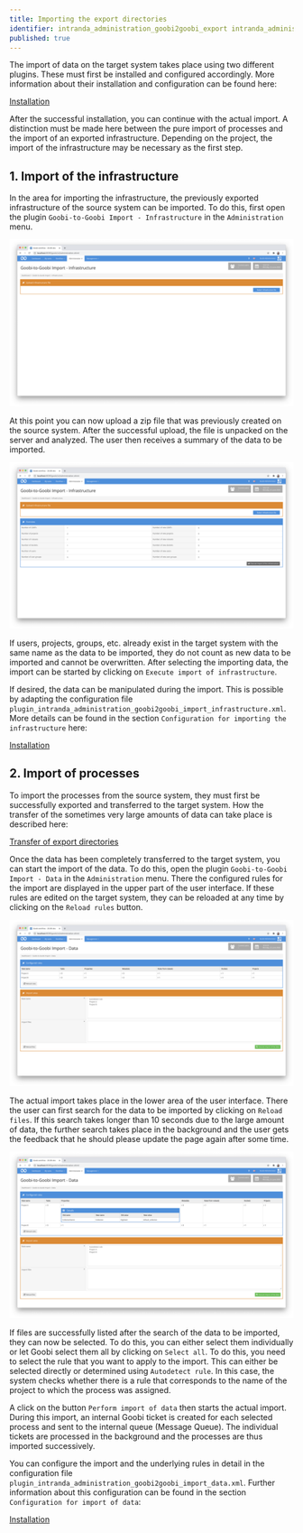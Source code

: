 ```yaml
---
title: Importing the export directories
identifier: intranda_administration_goobi2goobi_export intranda_administration_goobi2goobi_import_infrastructure intranda_administration_goobi2goobi_import_data
published: true  
---
```

The import of data on the target system takes place using two different plugins. These must first be installed and configured accordingly. More information about their installation and configuration can be found here:

[Installation](page_01_00_en.md)

After the successful installation, you can continue with the actual import. A distinction must be made here between the pure import of processes and the import of an exported infrastructure. Depending on the project, the import of the infrastructure may be necessary as the first step.

## 1. Import of the infrastructure

In the area for importing the infrastructure, the previously exported infrastructure of the source system can be imported. To do this, first open the plugin `Goobi-to-Goobi Import - Infrastructure` in the `Administration` menu.

![User interface for uploading an infrastructure on the target system](screen_import3_en.png)

At this point you can now upload a zip file that was previously created on the source system. After the successful upload, the file is unpacked on the server and analyzed. The user then receives a summary of the data to be imported.

![Display the analyzed data from the infrastructure to be imported](screen_import4_en.png)

If users, projects, groups, etc. already exist in the target system with the same name as the data to be imported, they do not count as new data to be imported and cannot be overwritten. After selecting the importing data, the import can be started by clicking on `Execute import of infrastructure`.

If desired, the data can be manipulated during the import. This is possible by adapting the configuration file `plugin_intranda_administration_goobi2goobi_import_infrastructure.xml`. More details can be found in the section `Configuration for importing the infrastructure` here:

[Installation](page_01_00_en.md)

## 2. Import of processes

To import the processes from the source system, they must first be successfully exported and transferred to the target system. How the transfer of the sometimes very large amounts of data can take place is described here:

[Transfer of export directories](page_03_00_en.md)

Once the data has been completely transferred to the target system, you can start the import of the data. To do this, open the plugin `Goobi-to-Goobi Import - Data` in the `Administration` menu. There the configured rules for the import are displayed in the upper part of the user interface. If these rules are edited on the target system, they can be reloaded at any time by clicking on the `Reload rules` button.

![User interface for the import](screen_import1_en.png)

The actual import takes place in the lower area of the user interface. There the user can first search for the data to be imported by clicking on `Reload files`. If this search takes longer than 10 seconds due to the large amount of data, the further search takes place in the background and the user gets the feedback that he should please update the page again after some time.

![User interface with display of rule details](screen_import2_en.png)

If files are successfully listed after the search of the data to be imported, they can now be selected. To do this, you can either select them individually or let Goobi select them all by clicking on `Select all`. To do this, you need to select the rule that you want to apply to the import. This can either be selected directly or determined using `Autodetect rule`. In this case, the system checks whether there is a rule that corresponds to the name of the project to which the process was assigned.

A click on the button `Perform import of data` then starts the actual import. During this import, an internal Goobi ticket is created for each selected process and sent to the internal queue (Message Queue). The individual tickets are processed in the background and the processes are thus imported successively.

You can configure the import and the underlying rules in detail in the configuration file `plugin_intranda_administration_goobi2goobi_import_data.xml`. Further information about this configuration can be found in the section `Configuration for import of data`:

[Installation](page_01_00_en.md)


